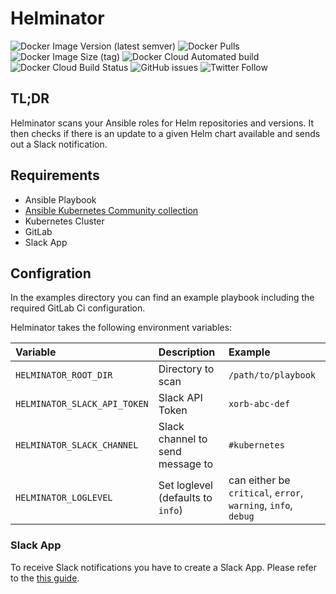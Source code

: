 # Helminator

![Docker Image Version (latest semver)](https://img.shields.io/docker/v/containeroo/helminator?style=flat-square)
![Docker Pulls](https://img.shields.io/docker/pulls/containeroo/helminator?style=flat-square)
![Docker Image Size (tag)](https://img.shields.io/docker/image-size/containeroo/helminator/latest?style=flat-square)
![Docker Cloud Automated build](https://img.shields.io/docker/cloud/automated/containeroo/helminator?style=flat-square)
![Docker Cloud Build Status](https://img.shields.io/docker/cloud/build/containeroo/helminator?style=flat-square)
![GitHub issues](https://img.shields.io/github/issues/containeroo/helminator?style=flat-square)
![Twitter Follow](https://img.shields.io/twitter/follow/containeroo?style=social)

## TL;DR

Helminator scans your Ansible roles for Helm repositories and versions.
It then checks if there is an update to a given Helm chart available and sends out a Slack notification.

## Requirements

- Ansible Playbook
- [Ansible Kubernetes Community collection](https://github.com/ansible-collections/community.kubernetes)
- Kubernetes Cluster
- GitLab
- Slack App

## Configration

In the examples directory you can find an example playbook including the required GitLab Ci configuration.

Helminator takes the following environment variables:

|Variable|Description|Example|
|:--------|:-----------|:-------|
|`HELMINATOR_ROOT_DIR`|Directory to scan|`/path/to/playbook`|
|`HELMINATOR_SLACK_API_TOKEN`|Slack API Token|`xorb-abc-def`|
|`HELMINATOR_SLACK_CHANNEL`|Slack channel to send message to|`#kubernetes`|
|`HELMINATOR_LOGLEVEL`|Set loglevel (defaults to `info`)|can either be `critical`, `error`, `warning`, `info`, `debug`|

### Slack App

To receive Slack notifications you have to create a Slack App. Please refer to the [this guide](https://github.com/slackapi/python-slackclient/blob/master/tutorial/01-creating-the-slack-app.md).

